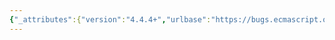```yaml
---
{"_attributes":{"version":"4.4.4+","urlbase":"https://bugs.ecmascript.org/","maintainer":"dherman@mozilla.com"},"bug":{"bug_id":435,"creation_ts":"2012-07-04 00:03:00 -0700","short_desc":"\"Return return\"","delta_ts":"2012-07-08 21:34:35 -0700","product":"Draft for 6th Edition","component":"editorial issue","version":"Rev 8: June 15, 2012 Draft","rep_platform":"All","op_sys":"All","bug_status":"RESOLVED","resolution":"FIXED","priority":"Normal","bug_severity":"minor","everconfirmed":true,"reporter":{"uid":"jmdyck","name":"Michael Dyck"},"assigned_to":{"uid":"allen","name":"Allen Wirfs-Brock"},"long_desc":[{"commentid":1084,"comment_count":0,"who":{"uid":"jmdyck","name":"Michael Dyck"},"bug_when":"2012-07-04 00:03:59 -0700","thetext":"In 12.1 and B.2.2.{12,13,14},\nthere's a step that says:\n    \"Return return ...\"\n\nDelete the \"return\"."},{"commentid":1126,"comment_count":1,"who":{"uid":"allen","name":"Allen Wirfs-Brock"},"bug_when":"2012-07-07 16:46:03 -0700","thetext":"corrected in editor's draft"}]}}
---
```


